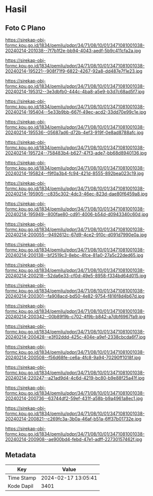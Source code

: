 # Hasil

## Foto C Plano

https://sirekap-obj-formc.kpu.go.id/1834/pemilu/pdpr/34/71/08/10/01/3471081001038-20240214-201038--7f7b1f2e-bb94-4043-aedf-5b9c411cfa2a.jpg

https://sirekap-obj-formc.kpu.go.id/1834/pemilu/pdpr/34/71/08/10/01/3471081001038-20240214-195221--908f71f9-6822-4267-92a8-dd487e7f1e23.jpg

https://sirekap-obj-formc.kpu.go.id/1834/pemilu/pdpr/34/71/08/10/01/3471081001038-20240214-195312--3e3dbfb0-444c-4ba8-a5e9-b3d7c68ad5f7.jpg

https://sirekap-obj-formc.kpu.go.id/1834/pemilu/pdpr/34/71/08/10/01/3471081001038-20240214-195404--5e33b9bb-667f-49ec-acd2-33dd70e99c1e.jpg

https://sirekap-obj-formc.kpu.go.id/1834/pemilu/pdpr/34/71/08/10/01/3471081001038-20240214-195536--05687ad6-d72b-4ef3-919f-0e8ad8788afc.jpg

https://sirekap-obj-formc.kpu.go.id/1834/pemilu/pdpr/34/71/08/10/01/3471081001038-20240214-195724--758483b4-b627-47f3-ade7-bb68d8940136.jpg

https://sirekap-obj-formc.kpu.go.id/1834/pemilu/pdpr/34/71/08/10/01/3471081001038-20240214-195824--f9f0a3b4-fc94-421d-8555-892bea023c19.jpg

https://sirekap-obj-formc.kpu.go.id/1834/pemilu/pdpr/34/71/08/10/01/3471081001038-20240214-195905--c835c302-4dc3-46ec-823d-dae80f6459a8.jpg

https://sirekap-obj-formc.kpu.go.id/1834/pemilu/pdpr/34/71/08/10/01/3471081001038-20240214-195949--800fae80-cd91-4006-b54d-d0943340c60d.jpg

https://sirekap-obj-formc.kpu.go.id/1834/pemilu/pdpr/34/71/08/10/01/3471081001038-20240214-200055--9492612c-67d9-4ce2-910c-d091d7990e0a.jpg

https://sirekap-obj-formc.kpu.go.id/1834/pemilu/pdpr/34/71/08/10/01/3471081001038-20240214-200138--bf2519c3-8ebc-4fce-81a0-27a5c22ded65.jpg

https://sirekap-obj-formc.kpu.go.id/1834/pemilu/pdpr/34/71/08/10/01/3471081001038-20240214-200218--52da6e33-cf0d-49e5-8958-f334bd64d015.jpg

https://sirekap-obj-formc.kpu.go.id/1834/pemilu/pdpr/34/71/08/10/01/3471081001038-20240214-200301--fa908acd-bd50-4e82-9754-f816f8d4b67d.jpg

https://sirekap-obj-formc.kpu.go.id/1834/pemilu/pdpr/34/71/08/10/01/3471081001038-20240214-200342--00b89f9b-c702-4f9b-b842-a7dbf6967fa9.jpg

https://sirekap-obj-formc.kpu.go.id/1834/pemilu/pdpr/34/71/08/10/01/3471081001038-20240214-200428--e3f02ddd-425c-404e-a9ef-2338cbcda6f7.jpg

https://sirekap-obj-formc.kpu.go.id/1834/pemilu/pdpr/34/71/08/10/01/3471081001038-20240214-200508--f56d68fe-ce6a-4fc8-9a94-70290ff1018f.jpg

https://sirekap-obj-formc.kpu.go.id/1834/pemilu/pdpr/34/71/08/10/01/3471081001038-20240214-220247--a21ad9d4-4c6d-4219-bc80-b9e88f25a41f.jpg

https://sirekap-obj-formc.kpu.go.id/1834/pemilu/pdpr/34/71/08/10/01/3471081001038-20240214-200736--63744df2-59ef-431f-a58b-b9a4961a8ec1.jpg

https://sirekap-obj-formc.kpu.go.id/1834/pemilu/pdpr/34/71/08/10/01/3471081001038-20240214-200821--c269fc3a-3b0a-46af-b51a-6ff37b01732e.jpg

https://sirekap-obj-formc.kpu.go.id/1834/pemilu/pdpr/34/71/08/10/01/3471081001038-20240214-200908--ae900bd4-febd-47e1-adff-22730157462f.jpg


## Metadata

| Key        | Value               |
| ---------- | ------------------- |
| Time Stamp | 2024-02-17 13:05:41 |
| Kode Dapil | 3401                |



